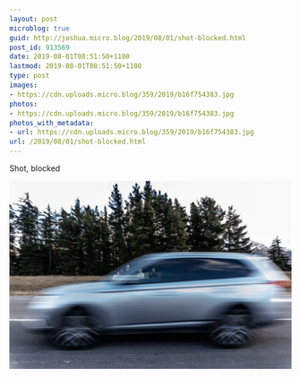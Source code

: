```yaml
---
layout: post
microblog: true
guid: http://joshua.micro.blog/2019/08/01/shot-blocked.html
post_id: 913569
date: 2019-08-01T08:51:50+1100
lastmod: 2019-08-01T08:51:50+1100
type: post
images:
- https://cdn.uploads.micro.blog/359/2019/b16f754383.jpg
photos:
- https://cdn.uploads.micro.blog/359/2019/b16f754383.jpg
photos_with_metadata:
- url: https://cdn.uploads.micro.blog/359/2019/b16f754383.jpg
url: /2019/08/01/shot-blocked.html
---
```

Shot, blocked

<a href="https://joshwithers.blog/uploads/2019/b16f754383.jpg"><img src="uploads/2019/b16f754383.jpg" width="600" height="400" alt="" style="height: auto;" class="sunlit_image" /></a>

